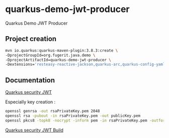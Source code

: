 # quarkus-demo-jwt-producer

Quarkus Demo JWT Producer

## Project creation

```bash
mvn io.quarkus:quarkus-maven-plugin:3.8.3:create \
-DprojectGroupId=org.fugerit.java.demo \
-DprojectArtifactId=quarkus-demo-jwt-producer \
-Dextensions='resteasy-reactive-jackson,quarkus-arc,quarkus-config-yaml,junit5,smallrye-jwt-build'
```

## Documentation

[Quarkus security JWT](https://quarkus.io/guides/security-jwt)

Especially key creation : 

```bash
openssl genrsa -out rsaPrivateKey.pem 2048
openssl rsa -pubout -in rsaPrivateKey.pem -out publicKey.pem
openssl pkcs8 -topk8 -nocrypt -inform pem -in rsaPrivateKey.pem -outform pem -out privateKey.pem
```

[Quarkus security JWT Build](https://quarkus.io/guides/security-jwt-build)